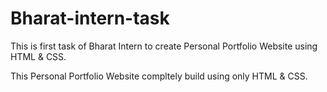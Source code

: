 # Bharat-intern-task

This is first task of Bharat Intern to create Personal Portfolio Website using HTML & CSS.

This Personal Portfolio Website compltely build using only HTML & CSS.
